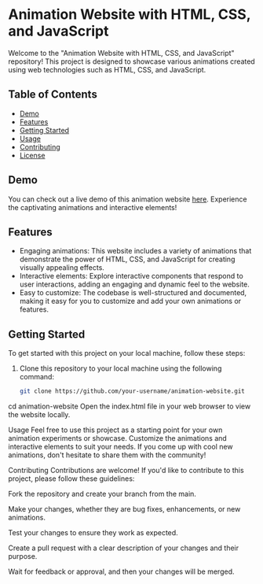 # Animation Website with HTML, CSS, and JavaScript

Welcome to the "Animation Website with HTML, CSS, and JavaScript" repository! This project is designed to showcase various animations created using web technologies such as HTML, CSS, and JavaScript.

## Table of Contents

- [Demo](#demo)
- [Features](#features)
- [Getting Started](#getting-started)
- [Usage](#usage)
- [Contributing](#contributing)
- [License](#license)

## Demo

You can check out a live demo of this animation website [here](#). Experience the captivating animations and interactive elements!

## Features

- Engaging animations: This website includes a variety of animations that demonstrate the power of HTML, CSS, and JavaScript for creating visually appealing effects.
- Interactive elements: Explore interactive components that respond to user interactions, adding an engaging and dynamic feel to the website.
- Easy to customize: The codebase is well-structured and documented, making it easy for you to customize and add your own animations or features.

## Getting Started

To get started with this project on your local machine, follow these steps:

1. Clone this repository to your local machine using the following command:

   ```bash
   git clone https://github.com/your-username/animation-website.git
cd animation-website
Open the index.html file in your web browser to view the website locally.

Usage
Feel free to use this project as a starting point for your own animation experiments or showcase. Customize the animations and interactive elements to suit your needs. If you come up with cool new animations, don't hesitate to share them with the community!

Contributing
Contributions are welcome! If you'd like to contribute to this project, please follow these guidelines:

Fork the repository and create your branch from the main.

Make your changes, whether they are bug fixes, enhancements, or new animations.

Test your changes to ensure they work as expected.

Create a pull request with a clear description of your changes and their purpose.

Wait for feedback or approval, and then your changes will be merged.
